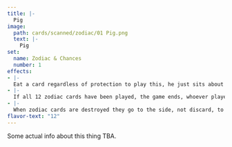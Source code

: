 ```yaml
---
title: |-
  Pig
image: 
  path: cards/scanned/zodiac/01 Pig.png
  text: |-
    Pig
set:
  name: Zodiac & Chances
  number: 1
effects: 
- |-
  Eat a card regardless of protection to play this, he just sits about and does nothing after eating.
- |-
  If all 12 zodiac cards have been played, the game ends, whoever played the most wins, 6-6 ends as a tie.
- |-
  When zodiac cards are destroyed they go to the side, not discard, to be counted at the end.
flavor-text: "12"
---
```

Some actual info about this thing TBA.
